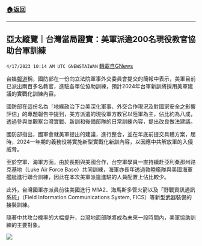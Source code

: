###  [:house:返回](README.md)
---


## 亞太縱覽｜台灣當局證實：美軍派逾200名現役教官協助台軍訓練
`4/17/2023 10:14 AM UTC GNEWSTAIWAN` [轉載自GNews](https://gnews.org/articles/1204898)

台媒[報道](https://www.upmedia.mg/news_info.php?Type=1&SerialNo=170451)稱，國防部在一份向立法院軍事外交委員會提交的簡報中表示，美軍目前已派出兩百多名教官，進駐各單位協助訓練，預計2024年台軍新訓將採用美軍建議的實戰化訓練內容。

  

國防部在這份名為「地緣政治下台美深化軍事、外交合作現況及對國家安全之影響評估」的專題報告中提到，美方派遣的現役軍方教官以陸軍為主，佔比約為八成，透過參與並觀察台灣實戰、新訓和後備部隊的日常訓練內容，提出改良做法建議。

  

國防部指出，國軍會就美軍提出的建議，進行整合，並在年底前提交具體方案，屆時，2024一年期的義務役將實施新型實戰化新訓內容，以因應中共解放軍的入侵威脅。

  

至於空軍、海軍方面，由於長期與美國合作，台空軍學員一直持續赴亞利桑那州路克基地（Luke Air Force Base）共同訓練，海軍亦長年透過敦睦艦隊與美國海軍艦艇進行聯合訓練，因此在本次美軍派遣進駐的人員配置上佔比較少。

  

此外，台灣國軍亦派員前往美國進行 M1A2、海馬斯多管火箭以及「野戰資訊通訊系統」（Field Information Communications System, FICS）等新型武器裝備的接裝訓練。

  

隨著中共攻台機率的大幅提升，台灣地面部隊將成為未來一段時間內，美軍協助訓練的主要對象。

![](https://i.imgur.com/0YvrtL7.jpg)

